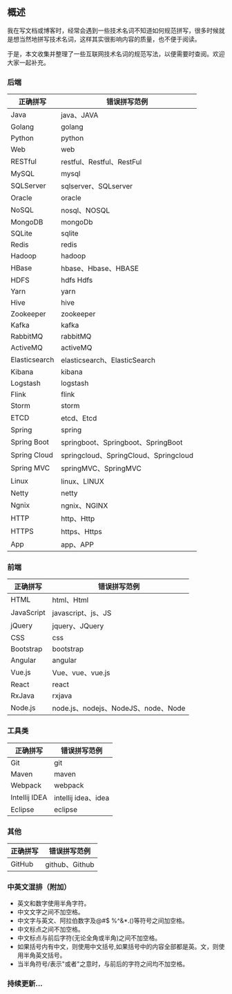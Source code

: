 ## 概述

我在写文档或博客时，经常会遇到一些技术名词不知道如何规范拼写，很多时候就是想当然地拼写技术名词，这样其实很影响内容的质量，也不便于阅读。  

于是，本文收集并整理了一些互联网技术名词的规范写法，以便需要时查阅。欢迎大家一起补充。

### 后端

| 正确拼写 | 错误拼写范例 |
| -- | -- |
| Java | java、JAVA |
| Golang | golang |
| Python | python |
| Web | web |
| RESTful | restful、Restful、RestFul |
| MySQL | mysql |
| SQLServer | sqlserver、SQLserver |
| Oracle | oracle |
| NoSQL | nosql、NOSQL |
| MongoDB | mongoDb |
| SQLite | sqlite |
| Redis | redis |
| Hadoop | hadoop |
| HBase | hbase、Hbase、HBASE |
| HDFS | hdfs Hdfs |
| Yarn | yarn |
| Hive | hive |
| Zookeeper | zookeeper |
| Kafka | kafka |
| RabbitMQ | rabbitMQ |
| ActiveMQ | activeMQ |
| Elasticsearch | elasticsearch、ElasticSearch |
| Kibana | kibana |
| Logstash | logstash |
| Flink | flink |
| Storm | storm |
| ETCD | etcd、Etcd |
| Spring | spring |
| Spring Boot | springboot、Springboot、SpringBoot |
| Spring Cloud | springcloud、SpringCloud、Springcloud |
| Spring MVC | springMVC、SpringMVC |
| Linux | linux、LINUX |
| Netty | netty |
| Ngnix | ngnix、NGINX |
| HTTP | http、Http |
| HTTPS | https、Https |
| App | app、APP |



### 前端

| 正确拼写 | 错误拼写范例 |
| -- | -- |
| HTML   | html、Html |
| JavaScript | javascript、js、JS |
| jQuery | jquery、JQuery |
| CSS | css |
| Bootstrap | bootstrap |
| Angular | angular |
| Vue.js | Vue、vue、vue.js |
| React | react |
| RxJava | rxjava |
| Node.js | node.js、nodejs、NodeJS、node、Node |

### 工具类

| 正确拼写 | 错误拼写范例 |
| -- | -- |
| Git   | git   |
| Maven | maven |
| Webpack | webpack |
| Intellij IDEA | intellij idea、idea |
| Eclipse | eclipse |

### 其他

| 正确拼写 | 错误拼写范例 |
| -- | -- |
|  GitHub  | github、Github |


### 中英文混排（附加）

- 英文和数字使用半角字符。
- 中文文字之间不加空格。
- 中文字与英文、阿拉伯数字及@#$ %^&*.()等符号之间加空格。
- 中文标点之间不加空格。
- 中文标点与前后字符(无论全角或半角)之间不加空格。
- 如果括号内有中文，则使用中文括号,如果括号中的内容全部都是英。文，则使用半角英文括号。
- 当半角符号/表示"或者"之意时，与前后的字符之间均不加空格。

### 持续更新...

